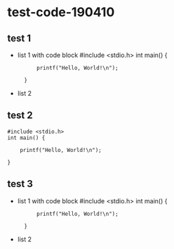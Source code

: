 # test-code-190410

## test 1

* list 1 with code block
        #include <stdio.h>
        int main() {

            printf("Hello, World!\n");

        }
* list 2


## test 2

    #include <stdio.h>
    int main() {

        printf("Hello, World!\n");

    }

## test 3

* list 1 with code block
        #include <stdio.h>
        int main() {

            printf("Hello, World!\n");

        }

* list 2
